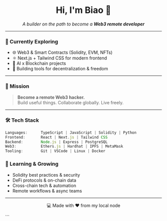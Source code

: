 <h1 align="center">Hi, I'm Biao 👾</h1>
<p align="center">
  <em>A builder on the path to become a <strong>Web3 remote developer</strong></em><br/>
</p>


---

### 🔭 Currently Exploring
- 🌐 Web3 & Smart Contracts (Solidity, EVM, NFTs)
- ⚛️ Next.js + Tailwind CSS for modern frontend
- 🤖 AI x Blockchain projects
- 📡 Building tools for decentralization & freedom

---

### 🚀 Mission
> **Become a remote Web3 hacker.**  
> Build useful things. Collaborate globally. Live freely.

---

### 🛠 Tech Stack
```ts
Languages:      TypeScript | JavaScript | Solidity | Python
Frontend:       React | Next.js | Tailwind CSS
Backend:        Node.js | Express | PostgreSQL
Web3:           Ethers.js | Hardhat | IPFS | MetaMask
Tooling:        Git | VSCode | Linux | Docker
```

### 🧠 Learning & Growing

- Solidity best practices & security
- DeFi protocols & on-chain data
- Cross-chain tech & automation
- Remote workflows & async teams

------

<p align="center">   💻 Made with ♥ from my local node </p> ```
